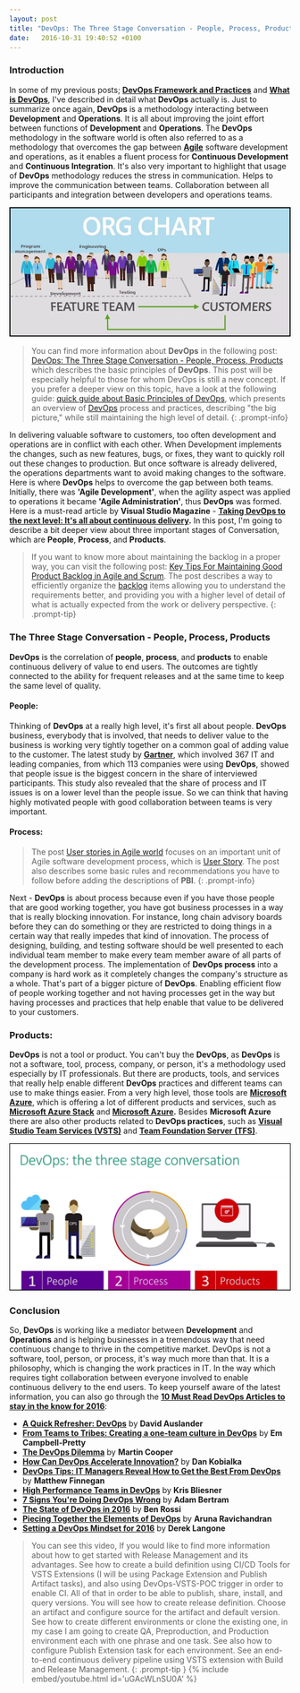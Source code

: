 ```yaml
---
layout: post
title: "DevOps: The Three Stage Conversation - People, Process, Products"
date:   2016-10-31 19:40:52 +0100
---
```



### Introduction 

In some of my previous posts; [**DevOps Framework and Practices**](https://mohamedradwan-devops.github.io/posts/devops-framework-and-practices/) and [**What is DevOps**](https://mohamedradwan-devops.github.io/2016/09/28/what-is-devops/), I\'ve described in detail what **DevOps** actually is. Just to summarize once again, **DevOps** is a methodology interacting between **Development** and **Operations**. It is all about improving the joint effort between functions of **Development** and **Operations**. The **DevOps** methodology in the software world is often also referred to as a methodology that overcomes the gap between [**Agile**](https://mohamedradwan-devops.github.io/posts/im-just-professional-agile/) software development and operations, as it enables a fluent process for **Continuous Development** and **Continuous Integration**. It\'s also very important to highlight that usage of **DevOps** methodology reduces the stress in communication. Helps to improve the communication between teams. Collaboration between all participants and integration between developers and operations teams. 

![1-introduction-of-DevOps](/assets/images/2016/10/1-Introduction-of-DevOps-1.jpg "1-introduction-of-DevOps")

>You can find more information about **DevOps** in the following post: 
[DevOps: The Three Stage Conversation - People, Process, Products](https://mohamedradwan-devops.github.io/posts/devops-the-three-stage-conversation-people-process-products/) which describes the basic principles of **DevOps**. This post will be especially helpful to those for whom DevOps is still a new concept. If you prefer a deeper view on this topic, have a look at the following guide: [quick guide about Basic Principles of DevOps](https://mohamedradwan-devops.github.io/2posts/published-a-quick-guide-about-basic-principles-of-devops/), which presents an overview of [DevOps](https://www.visualstudio.com/vs/devops/) process and practices, describing "the big picture," while still maintaining the high level of detail.
{: .prompt-info}

In delivering valuable software to customers, too often development and operations are in conflict with each other. When Development implements the changes, such as new features, bugs, or fixes, they want to quickly roll out these changes to production. But once software is already delivered, the operations departments want to avoid making changes to the software. Here is where **DevOps** helps to overcome the gap between both teams. Initially, there was **'Agile Development'**, when the agility aspect was applied to operations it became **'Agile Administration'**, thus **DevOps** was formed. Here is a must-read article by **Visual Studio Magazine** - **[Taking DevOps to the next level: It\'s all about continuous delivery](https://visualstudiomagazine.com/whitepapers/2016/08/ca-technologies/taking-devops-next-level-continuous-delivery.aspx?tc=page0).** In this post, I\'m going to describe a bit deeper view about three important stages of Conversation, which are **People**, **Process**, and **Products**.

>If you want to know more about maintaining the backlog in a proper way, you can visit the following post: [Key Tips For Maintaining Good Product Backlog in Agile and Scrum](https://mohamedradwan-devops.github.io/posts/key-tips-for-maintaining-good-product-backlog-in-agile-and-scrum/). The post describes a way to efficiently organize the [backlog](https://docs.microsoft.com/en-us/vsts/work/backlogs/create-your-backlog) items allowing you to understand the requirements better, and providing you with a higher level of detail of what is actually expected from the work or delivery perspective.
{: .prompt-tip}

### The Three Stage Conversation - People, Process, Products 

**DevOps** is the correlation of **people**, **process**, and **products** to enable continuous delivery of value to end users. The outcomes are tightly connected to the ability for frequent releases and at the same time to keep the same level of quality.

#### People:

Thinking of **DevOps** at a really high level, it\'s first all about people. **DevOps** business, everybody that is involved, that needs to deliver value to the business is working very tightly together on a common goal of adding value to the customer. The latest study by **[Gartner](https://www.gartner.com/doc/3139918/survey-analysis-devops-adoption-survey)**, which involved 367 IT and leading companies, from which 113 companies were using **DevOps**, showed that people issue is the biggest concern in the share of interviewed participants. This study also revealed that the share of process and IT issues is on a lower level than the people issue. So we can think that having highly motivated people with good collaboration between teams is very important.

#### Process:

>The post [User stories in Agile world](https://mohamedradwan-devops.github.io/posts/user-stories-in-agile-world/) focuses on an important unit of Agile software development process, which is [User Story](https://docs.microsoft.com/en-us/vsts/work/work-items/guidance/agile-process-workflow). The post also describes some basic rules and recommendations you have to follow before adding the descriptions of **PBI**.
{: .prompt-info}

Next - **DevOps** is about process because even if you have those people that are good working together, you have got business processes in a way that is really blocking innovation. For instance, long chain advisory boards before they can do something or they are restricted to doing things in a certain way that really impedes that kind of innovation. The process of designing, building, and testing software should be well presented to each individual team member to make every team member aware of all parts of the development process. The implementation of **DevOps process** into a company is hard work as it completely changes the company\'s structure as a whole. That\'s part of a bigger picture of **DevOps**. Enabling efficient flow of people working together and not having processes get in the way but having processes and practices that help enable that value to be delivered to your customers.

### Products:

**DevOps** is not a tool or product. You can\'t buy the **DevOps**, as **DevOps** is not a software, tool, process, company, or person, it\'s a methodology used especially by IT professionals. But there are products, tools, and services that really help enable different **DevOps** practices and different teams can use to make things easier. From a very high level, those tools are **[Microsoft Azure](https://mohamedradwan-devops.github.io/posts/how-to-upload-a-virtual-machine-to-the-cloud-for-microsoft-azure/)**, which is offering a lot of different products and services, such as [**Microsoft Azure Stack**](https://azure.microsoft.com/it-it/overview/azure-stack/) and **[Microsoft Azure](https://azure.microsoft.com/en-us/?wt.mc_id=AID551927_QSG_SEM_18595&wt.srch=21&product_id=).** Besides **Microsoft Azure** there are also other products related to **DevOps practices**, such as **[Visual Studio Team Services (VSTS)](https://www.visualstudio.com/team-services/)** and [**Team Foundation Server (TFS)**](https://www.visualstudio.com/tfs/). 

![2-devops-the-three-stage-conversation](/assets/images/2016/09/devops-the-three-stage-conversation.jpg "2-devops-the-three-stage-conversation")

### Conclusion 

So, **DevOps** is working like a mediator between **Development** and **Operations** and is helping businesses in a tremendous way that need continuous change to thrive in the competitive market. DevOps is not a software, tool, person, or process, it\'s way much more than that. It is a philosophy, which is changing the work practices in IT. In the way which requires tight collaboration between everyone involved to enable continuous delivery to the end users. To keep yourself aware of the latest information, you can also go through the **[10 Must Read DevOps Articles to stay in the know for 2016](http://www.actifio.com/company/blog/post/10-must-read-devops-articles-to-stay-in-the-know-for-2016/)**:

-   **[A Quick Refresher: DevOps](http://www.cloudcomputing-news.net/news/2015/nov/10/quick-refresher-devops/)** by **David Auslander**
-   **[From Teams to Tribes: Creating a one-team culture in DevOps](http://techbeacon.com/teams-tribes-creating-one-team-culture-devops)** by **Em Campbell-Pretty**
-   **[The DevOps Dilemma](http://www.itproportal.com/2015/11/11/the-devops-dilemma/)** by **Martin Cooper**
-   **[How Can DevOps Accelerate Innovation?](http://mspmentor.net/cloud-computing/how-can-devops-accelerate-innovation)** by **Dan Kobialka**
-   **[DevOps Tips: IT Managers Reveal How to Get the Best From DevOps](http://www.computerworlduk.com/galleries/devops/devops-tips-advice-from-uk-it-managers-on-how-get-best-from-devops-3628933/#7)** by **Matthew Finnegan**
-   **[High Performance Teams in DevOps](http://wwpi.com/2015/12/17/high-performance-teams-in-devops/)** by **Kris Bliesner**
-   **[7 Signs You\'re Doing DevOps Wrong](http://www.infoworld.com/article/3011631/devops/7-signs-youre-doing-devops-wrong.html)** by **Adam Bertram**
-   **[The State of DevOps in 2016](http://www.information-age.com/state-devops-2016-123460557/)** by **Ben Rossi**
-   **[Piecing Together the Elements of DevOps](https://devops.com/2015/10/29/piecing-together-the-elements-of-devops-transformation/)** by **Aruna Ravichandran**
-   **[Setting a DevOps Mindset for 2016](https://enterprisersproject.com/article/2015/12/setting-devops-mindset-2016)** by **Derek Langone**

>You can see this video, If you would like to find more information about how to get started with Release Management and its advantages. See how to create a build definition using CI/CD Tools for VSTS Extensions (I will be using Package Extension and Publish Artifact tasks), and also using DevOps-VSTS-POC trigger in order to enable CI. All of that in order to be able to publish, share, install, and query versions. You will see how to create release definition. Choose an artifact and configure source for the artifact and default version. See how to create different environments or clone the existing one, in my case I am going to create QA, Preproduction, and Production environment each with one phrase and one task. See also how to configure Publish Extension task for each environment. See an end-to-end continuous delivery pipeline using VSTS extension with Build and Release Management.
{: .prompt-tip }
{% include embed/youtube.html id='uGAcWLnSU0A' %}
